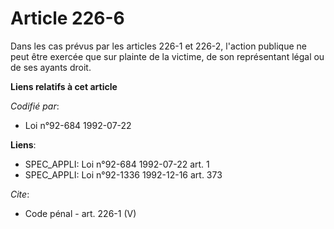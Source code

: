 # Article 226-6

Dans les cas prévus par les articles 226-1 et 226-2, l'action publique ne peut être exercée que sur plainte de la victime, de
son représentant légal ou de ses ayants droit.

**Liens relatifs à cet article**

_Codifié par_:

  - Loi n°92-684 1992-07-22

**Liens**:

  - SPEC_APPLI: Loi n°92-684 1992-07-22 art. 1
  - SPEC_APPLI: Loi n°92-1336 1992-12-16 art. 373

_Cite_:

  - Code pénal - art. 226-1 (V)
